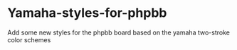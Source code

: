 # Yamaha-styles-for-phpbb
Add some new styles for the phpbb board based on the yamaha two-stroke color schemes
